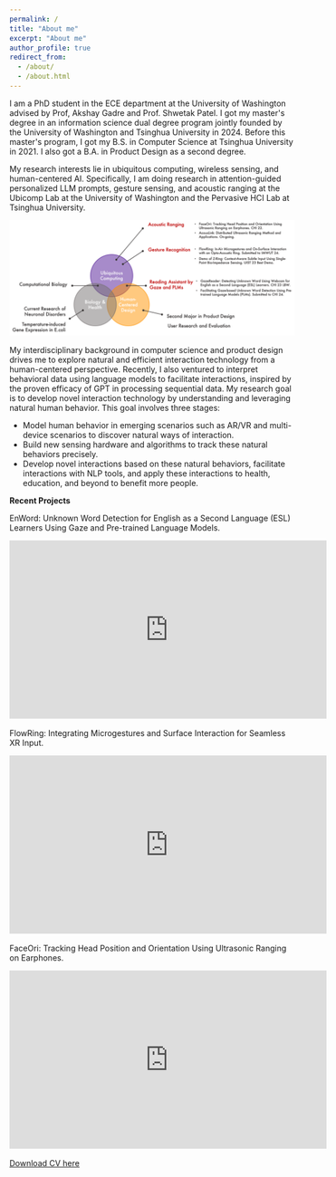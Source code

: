 ```yaml
---
permalink: /
title: "About me"
excerpt: "About me"
author_profile: true
redirect_from: 
  - /about/
  - /about.html
---
```


I am a PhD student in the ECE department at the University of Washington advised by Prof, Akshay Gadre and Prof. Shwetak Patel. I got my master's degree in an information science dual degree program jointly founded by the University of Washington and Tsinghua University in 2024. Before this master's program, I got my B.S. in Computer Science at Tsinghua University in 2021. I also got a B.A. in Product Design as a second degree. 

My research interests lie in ubiquitous computing, wireless sensing, and human-centered AI. Specifically, I am doing research in attention-guided personalized LLM prompts, gesture sensing, and acoustic ranging at the Ubicomp Lab at the University of Washington and the Pervasive HCI Lab at Tsinghua University. 

<img src='/images/experience.png'>

My interdisciplinary background in computer science and product design drives me to explore natural and efficient interaction technology from a human-centered perspective. Recently, I also ventured to interpret behavioral data using language models to facilitate interactions, inspired by the proven efficacy of GPT in processing sequential data. My research goal is to develop novel interaction technology by understanding and leveraging natural human behavior. This goal involves three stages:
* Model human behavior in emerging scenarios such as AR/VR and multi-device scenarios to discover natural ways of interaction.
* Build new sensing hardware and algorithms to track these natural behaviors precisely.
* Develop novel interactions based on these natural behaviors, facilitate interactions with NLP tools, and apply these interactions to health, education, and beyond to benefit more people.

<!-- [Download SOP here](http://djx06.github.io/files/SOP_Jiexin_Ding_final.pdf) -->


**Recent Projects**

EnWord: Unknown Word Detection for English as a Second Language (ESL) Learners Using Gaze and Pre-trained Language Models.
<iframe width="560" height="315" src="https://www.youtube.com/embed/ynx4yIN_hLg" frameborder="0" allow="accelerometer; autoplay; clipboard-write; encrypted-media; gyroscope; picture-in-picture" allowfullscreen></iframe>

FlowRing: Integrating Microgestures and Surface Interaction for Seamless XR Input.
<iframe width="560" height="315" src="https://www.youtube.com/embed/mz0XIEK4Cz4" frameborder="0" allow="accelerometer; autoplay; clipboard-write; encrypted-media; gyroscope; picture-in-picture" allowfullscreen></iframe>

FaceOri: Tracking Head Position and Orientation Using Ultrasonic Ranging on Earphones.
<iframe width="560" height="315" src="https://www.youtube.com/embed/S-qsTzXQv2o" frameborder="0" allow="accelerometer; autoplay; clipboard-write; encrypted-media; gyroscope; picture-in-picture" allowfullscreen></iframe>



[Download CV here](http://djx06.github.io/files/Resume_Jiexin_Ding_research.pdf)

<!-- A data-driven personal website
======
Like many other Jekyll-based GitHub Pages templates, academicpages makes you separate the website's content from its form. The content & metadata of your website are in structured markdown files, while various other files constitute the theme, specifying how to transform that content & metadata into HTML pages. You keep these various markdown (.md), YAML (.yml), HTML, and CSS files in a public GitHub repository. Each time you commit and push an update to the repository, the [GitHub pages](https://pages.github.com/) service creates static HTML pages based on these files, which are hosted on GitHub's servers free of charge.

Many of the features of dynamic content management systems (like Wordpress) can be achieved in this fashion, using a fraction of the computational resources and with far less vulnerability to hacking and DDoSing. You can also modify the theme to your heart's content without touching the content of your site. If you get to a point where you've broken something in Jekyll/HTML/CSS beyond repair, your markdown files describing your talks, publications, etc. are safe. You can rollback the changes or even delete the repository and start over -- just be sure to save the markdown files! Finally, you can also write scripts that process the structured data on the site, such as [this one](https://github.com/academicpages/academicpages.github.io/blob/master/talkmap.ipynb) that analyzes metadata in pages about talks to display [a map of every location you've given a talk](https://academicpages.github.io/talkmap.html).

Getting started
======
1. Register a GitHub account if you don't have one and confirm your e-mail (required!)
2. Fork [this repository](https://github.com/academicpages/academicpages.github.io) by clicking the "fork" button in the top right. 
3. Go to the repository's settings (rightmost item in the tabs that start with "Code", should be below "Unwatch"). Rename the repository "[your GitHub username].github.io", which will also be your website's URL.
4. Set site-wide configuration and create content & metadata (see below -- also see [this set of diffs](http://archive.is/3TPas) showing what files were changed to set up [an example site](https://getorg-testacct.github.io) for a user with the username "getorg-testacct")
5. Upload any files (like PDFs, .zip files, etc.) to the files/ directory. They will appear at https://[your GitHub username].github.io/files/example.pdf.  
6. Check status by going to the repository settings, in the "GitHub pages" section

Site-wide configuration
------
The main configuration file for the site is in the base directory in [_config.yml](https://github.com/academicpages/academicpages.github.io/blob/master/_config.yml), which defines the content in the sidebars and other site-wide features. You will need to replace the default variables with ones about yourself and your site's github repository. The configuration file for the top menu is in [_data/navigation.yml](https://github.com/academicpages/academicpages.github.io/blob/master/_data/navigation.yml). For example, if you don't have a portfolio or blog posts, you can remove those items from that navigation.yml file to remove them from the header. 

Create content & metadata
------
For site content, there is one markdown file for each type of content, which are stored in directories like _publications, _talks, _posts, _teaching, or _pages. For example, each talk is a markdown file in the [_talks directory](https://github.com/academicpages/academicpages.github.io/tree/master/_talks). At the top of each markdown file is structured data in YAML about the talk, which the theme will parse to do lots of cool stuff. The same structured data about a talk is used to generate the list of talks on the [Talks page](https://academicpages.github.io/talks), each [individual page](https://academicpages.github.io/talks/2012-03-01-talk-1) for specific talks, the talks section for the [CV page](https://academicpages.github.io/cv), and the [map of places you've given a talk](https://academicpages.github.io/talkmap.html) (if you run this [python file](https://github.com/academicpages/academicpages.github.io/blob/master/talkmap.py) or [Jupyter notebook](https://github.com/academicpages/academicpages.github.io/blob/master/talkmap.ipynb), which creates the HTML for the map based on the contents of the _talks directory).

**Markdown generator**

I have also created [a set of Jupyter notebooks](https://github.com/academicpages/academicpages.github.io/tree/master/markdown_generator
) that converts a CSV containing structured data about talks or presentations into individual markdown files that will be properly formatted for the academicpages template. The sample CSVs in that directory are the ones I used to create my own personal website at stuartgeiger.com. My usual workflow is that I keep a spreadsheet of my publications and talks, then run the code in these notebooks to generate the markdown files, then commit and push them to the GitHub repository.

How to edit your site's GitHub repository
------
Many people use a git client to create files on their local computer and then push them to GitHub's servers. If you are not familiar with git, you can directly edit these configuration and markdown files directly in the github.com interface. Navigate to a file (like [this one](https://github.com/academicpages/academicpages.github.io/blob/master/_talks/2012-03-01-talk-1.md) and click the pencil icon in the top right of the content preview (to the right of the "Raw | Blame | History" buttons). You can delete a file by clicking the trashcan icon to the right of the pencil icon. You can also create new files or upload files by navigating to a directory and clicking the "Create new file" or "Upload files" buttons. 

Example: editing a markdown file for a talk
![Editing a markdown file for a talk](/images/editing-talk.png)

For more info
------
More info about configuring academicpages can be found in [the guide](https://academicpages.github.io/markdown/). The [guides for the Minimal Mistakes theme](https://mmistakes.github.io/minimal-mistakes/docs/configuration/) (which this theme was forked from) might also be helpful. -->
